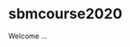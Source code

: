 # sbmcourse2020

Welcome ...
<!--stackedit_data:
eyJoaXN0b3J5IjpbLTE2MTU1NjE5OTIsLTE2MTU1NjE5OTJdfQ
==
-->
